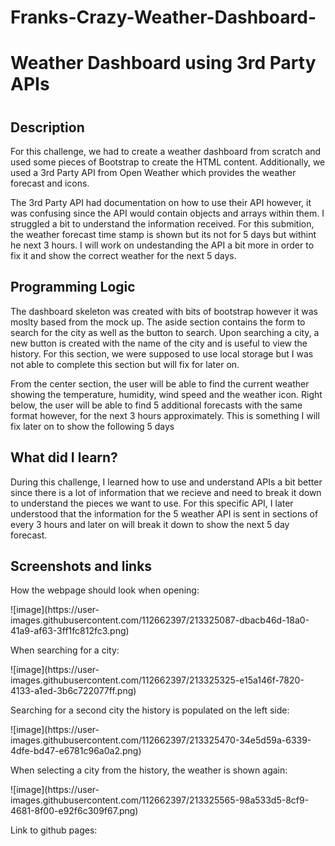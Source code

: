 # Franks-Crazy-Weather-Dashboard-
<h1>Weather Dashboard using 3rd Party APIs<h1>

<h2><strong>Description</strong></h2>

<p>For this challenge, we had to create a weather dashboard from scratch and used some pieces of Bootstrap to create the HTML content. Additionally, we used a 3rd Party API from Open Weather which provides the weather forecast and icons.</p> 
  
<p>The 3rd Party API had documentation on how to use their API however, it was confusing since the API would contain objects and arrays within them. I struggled a bit to understand the information received. For this submition, the weather forecast time stamp is shown but its not for 5 days but withint he next 3 hours. I will work on undestanding the API a bit more in order to fix it and show the correct weather for the next 5 days.</p>
 
<h2><strong>Programming Logic</strong></h2>
<p>The dashboard skeleton was created with bits of bootstrap however it was moslty based from the mock up. The aside section contains the form to search for the city as well as the button to search. Upon searching a city, a new button is created with the name of the city and is useful to view the history. For this section, we were supposed to use local storage but I was not able to complete this section but will fix for later on.</p>
  
<p>From the center section, the user will be able to find the current weather showing the temperature, humidity, wind speed and the weather icon. Right below, the user will be able to find 5 additional forecasts with the same format however, for the next 3 hours approximately. This is something I will fix later on to show the following 5 days</p>


<h2><strong>What did I learn?</strong></h2>
<p>During this challenge, I learned how to use and understand APIs a bit better since there is a lot of information that we recieve and need to break it down to understand the pieces we want to use. For this specific API, I later understood that the information for the 5 weather API is sent in sections of every 3 hours and later on will break it down to show the next 5 day forecast. </p>

<h2><strong>Screenshots and links</strong></h2>
<p>How the webpage should look when opening:</p>
![image](https://user-images.githubusercontent.com/112662397/213325087-dbacb46d-18a0-41a9-af63-3ff1fc812fc3.png)

<p>When searching for a city:</p>
![image](https://user-images.githubusercontent.com/112662397/213325325-e15a146f-7820-4133-a1ed-3b6c722077ff.png)

<p>Searching for a second city the history is populated on the left side:</p>
![image](https://user-images.githubusercontent.com/112662397/213325470-34e5d59a-6339-4dfe-bd47-e6781c96a0a2.png)

<p>When selecting a city from the history, the weather is shown again:</p>
![image](https://user-images.githubusercontent.com/112662397/213325565-98a533d5-8cf9-4681-8f00-e92f6c309f67.png)

<p>Link to github pages:</p>


